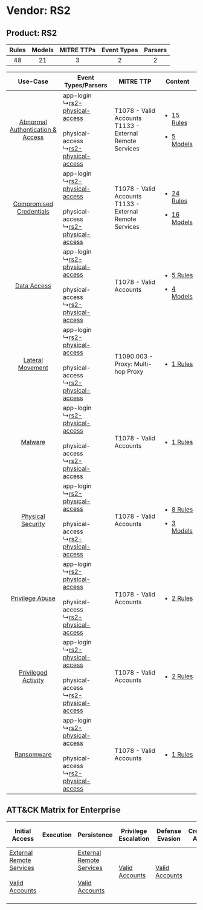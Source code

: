 Vendor: RS2
===========
Product: RS2
------------
| Rules | Models | MITRE TTPs | Event Types | Parsers |
|:-----:|:------:|:----------:|:-----------:|:-------:|
|  48   |   21   |     3      |      2      |    2    |

|    Use-Case    | Event Types/Parsers    | MITRE TTP    | Content    |
|:----:| ---- | ---- | ---- |
| [Abnormal Authentication & Access](../../../UseCases/uc_abnormal_authentication_&_access.md) |  app-login<br> ↳[rs2-physical-access](Ps/pC_rs2physicalaccess.md)<br><br> physical-access<br> ↳[rs2-physical-access](Ps/pC_rs2physicalaccess.md)<br> | T1078 - Valid Accounts<br>T1133 - External Remote Services<br> | [<ul><li>15 Rules</li></ul><ul><li>5 Models</li></ul>](RM/r_m_rs2_rs2_Abnormal_Authentication_&_Access.md) |
|          [Compromised Credentials](../../../UseCases/uc_compromised_credentials.md)          |  app-login<br> ↳[rs2-physical-access](Ps/pC_rs2physicalaccess.md)<br><br> physical-access<br> ↳[rs2-physical-access](Ps/pC_rs2physicalaccess.md)<br> | T1078 - Valid Accounts<br>T1133 - External Remote Services<br> | [<ul><li>24 Rules</li></ul><ul><li>16 Models</li></ul>](RM/r_m_rs2_rs2_Compromised_Credentials.md)         |
|    [Data Access](../../../UseCases/uc_data_access.md)    |  app-login<br> ↳[rs2-physical-access](Ps/pC_rs2physicalaccess.md)<br><br> physical-access<br> ↳[rs2-physical-access](Ps/pC_rs2physicalaccess.md)<br> | T1078 - Valid Accounts<br>    | [<ul><li>5 Rules</li></ul><ul><li>4 Models</li></ul>](RM/r_m_rs2_rs2_Data_Access.md)    |
|    [Lateral Movement](../../../UseCases/uc_lateral_movement.md)    |  app-login<br> ↳[rs2-physical-access](Ps/pC_rs2physicalaccess.md)<br><br> physical-access<br> ↳[rs2-physical-access](Ps/pC_rs2physicalaccess.md)<br> | T1090.003 - Proxy: Multi-hop Proxy<br>    | [<ul><li>1 Rules</li></ul>](RM/r_m_rs2_rs2_Lateral_Movement.md)    |
|    [Malware](../../../UseCases/uc_malware.md)    |  app-login<br> ↳[rs2-physical-access](Ps/pC_rs2physicalaccess.md)<br><br> physical-access<br> ↳[rs2-physical-access](Ps/pC_rs2physicalaccess.md)<br> | T1078 - Valid Accounts<br>    | [<ul><li>1 Rules</li></ul>](RM/r_m_rs2_rs2_Malware.md)    |
|    [Physical Security](../../../UseCases/uc_physical_security.md)    |  app-login<br> ↳[rs2-physical-access](Ps/pC_rs2physicalaccess.md)<br><br> physical-access<br> ↳[rs2-physical-access](Ps/pC_rs2physicalaccess.md)<br> | T1078 - Valid Accounts<br>    | [<ul><li>8 Rules</li></ul><ul><li>3 Models</li></ul>](RM/r_m_rs2_rs2_Physical_Security.md)    |
|    [Privilege Abuse](../../../UseCases/uc_privilege_abuse.md)    |  app-login<br> ↳[rs2-physical-access](Ps/pC_rs2physicalaccess.md)<br><br> physical-access<br> ↳[rs2-physical-access](Ps/pC_rs2physicalaccess.md)<br> | T1078 - Valid Accounts<br>    | [<ul><li>2 Rules</li></ul>](RM/r_m_rs2_rs2_Privilege_Abuse.md)    |
|    [Privileged Activity](../../../UseCases/uc_privileged_activity.md)    |  app-login<br> ↳[rs2-physical-access](Ps/pC_rs2physicalaccess.md)<br><br> physical-access<br> ↳[rs2-physical-access](Ps/pC_rs2physicalaccess.md)<br> | T1078 - Valid Accounts<br>    | [<ul><li>2 Rules</li></ul>](RM/r_m_rs2_rs2_Privileged_Activity.md)    |
|    [Ransomware](../../../UseCases/uc_ransomware.md)    |  app-login<br> ↳[rs2-physical-access](Ps/pC_rs2physicalaccess.md)<br><br> physical-access<br> ↳[rs2-physical-access](Ps/pC_rs2physicalaccess.md)<br> | T1078 - Valid Accounts<br>    | [<ul><li>1 Rules</li></ul>](RM/r_m_rs2_rs2_Ransomware.md)    |

ATT&CK Matrix for Enterprise
----------------------------
| Initial Access                                                                                                                                   | Execution | Persistence                                                                                                                                      | Privilege Escalation                                                | Defense Evasion                                                     | Credential Access | Discovery | Lateral Movement | Collection | Command and Control                                                                                                                       | Exfiltration | Impact |
| ------------------------------------------------------------------------------------------------------------------------------------------------ | --------- | ------------------------------------------------------------------------------------------------------------------------------------------------ | ------------------------------------------------------------------- | ------------------------------------------------------------------- | ----------------- | --------- | ---------------- | ---------- | ----------------------------------------------------------------------------------------------------------------------------------------- | ------------ | ------ |
| [External Remote Services](https://attack.mitre.org/techniques/T1133)<br><br>[Valid Accounts](https://attack.mitre.org/techniques/T1078)<br><br> |           | [External Remote Services](https://attack.mitre.org/techniques/T1133)<br><br>[Valid Accounts](https://attack.mitre.org/techniques/T1078)<br><br> | [Valid Accounts](https://attack.mitre.org/techniques/T1078)<br><br> | [Valid Accounts](https://attack.mitre.org/techniques/T1078)<br><br> |                   |           |                  |            | [Proxy: Multi-hop Proxy](https://attack.mitre.org/techniques/T1090/003)<br><br>[Proxy](https://attack.mitre.org/techniques/T1090)<br><br> |              |        |